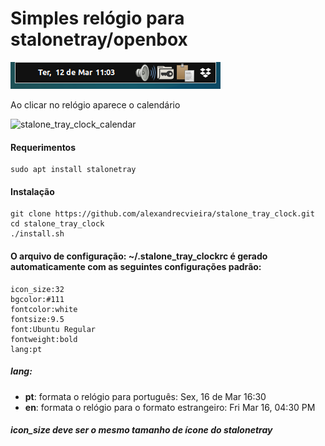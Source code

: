 # Simples relógio para stalonetray/openbox

![stalone_tray_clock](stalone_tray_clock.png)

Ao clicar no relógio aparece o calendário

![stalone_tray_clock_calendar](http://alexandrecvieira.droppages.com/images/stalonetray_clock_calendar.png)

#### Requerimentos

	sudo apt install stalonetray

#### Instalação

	git clone https://github.com/alexandrecvieira/stalone_tray_clock.git
	cd stalone_tray_clock
	./install.sh
	
#### O arquivo de configuração: ~/.stalone_tray_clockrc é gerado automaticamente com as seguintes configurações padrão:

	icon_size:32
	bgcolor:#111
	fontcolor:white
	fontsize:9.5
	font:Ubuntu Regular
	fontweight:bold
	lang:pt
	
##### lang: 

 * **pt**: formata o relógio para português: Sex, 16 de Mar 16:30
 * **en**: formata o relógio para o formato estrangeiro: Fri Mar 16, 04:30 PM 

##### icon_size deve ser o mesmo tamanho de ícone do stalonetray
